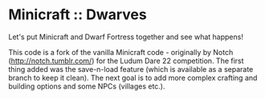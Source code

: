 # Minicraft :: Dwarves
Let's put Minicraft and Dwarf Fortress together and see what happens!

This code is a fork of the vanilla Minicraft code - originally by Notch (http://notch.tumblr.com/) for the Ludum Dare 22 competition.
The first thing added was the save-n-load feature (which is available as a separate branch to keep it clean).
The next goal is to add more complex crafting and building options and some NPCs (villages etc.).

